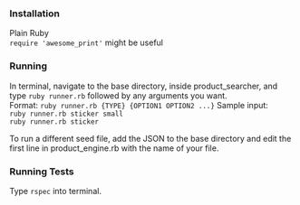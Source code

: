 
### Installation
Plain Ruby  
```require 'awesome_print'``` might be useful   

### Running
In terminal, navigate to the base directory, inside product_searcher, 
and type ```ruby runner.rb``` followed by any arguments you want.  
Format: 
``` ruby runner.rb {TYPE} {OPTION1 OPTION2 ...} ```
Sample input:  
```ruby runner.rb sticker small```  
```ruby runner.rb sticker ```  

To run a different seed file, add the JSON to the base directory and edit the first line in product_engine.rb with the name of your file. 

### Running Tests
Type ``` rspec ```  into terminal.
